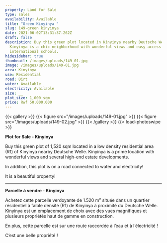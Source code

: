 ```yaml
---
property: Land for Sale
type: sales
availability: Available
title: "Green Kinyinya "
slug: 149-green kinyinya
date: 2021-06-02T13:31:37.262Z
draft: false
description: Buy this green plot located in Kinyinya nearby Deutsche Welle.
  Kinyinya is a chic neighborhood with wonderful views and easy access to
  international schools.
hidesidebar: true
thumbnail: /images/uploads/149-01.jpg
image: /images/uploads/149-01.jpg
area: Kinyinya
use: Residential
road: Dirt
water: Available
electricity: Available
size: __
plot_size: 1,000 sqm
price: Rwf 50,000,000
---
```

{{< gallery >}}
{{< figure src="/images/uploads/149-01.jpg" >}}
{{< figure src="/images/uploads/149-02.jpg" >}}
{{< /gallery >}}
{{< load-photoswipe >}}

**Plot for Sale - Kinyinya**

Buy this green plot of 1,520 sqm located in a low density residential area (R1) of Kinyinya nearby Deutsche Welle. Kinyinya is a prime location with wonderful views and several high-end estate developments.

In addition, this plot is on a road connected to water and electricity!

It is a beautiful property!

---

**Parcelle à vendre - Kinyinya**

Achetez cette parcelle verdoyante de 1.520 m² située dans un quartier résidentiel à faible densité (R1) de Kinyinya à proximité du Deutsche Welle. Kinyinya est un emplacement de choix avec des vues magnifiques et plusieurs propriétés haut de gamme en construction.

En plus, cette parcelle est sur une route raccordée à l’eau et à l’électricité !

C’est une belle propriété !